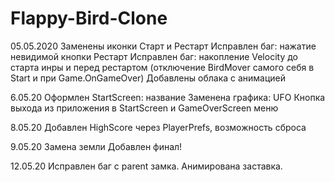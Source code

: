 # Flappy-Bird-Clone

05.05.2020
Заменены иконки Старт и Рестарт
Исправлен баг: нажатие невидимой кнопки Рестарт
Исправлен баг: накопление Velocity до старта инры и перед рестартом (отключение BirdMover самого себя в Start и при Game.OnGameOver)
Добавлены облака с анимацией

6.05.20
Оформлен StartScreen: название
Заменена графика: UFO
Кнопка выхода из приложения в StartScreen и GameOverScreen меню

8.05.20
Добавлен HighScore через PlayerPrefs, возможность сброса

9.05.20
Замена земли
Добавлен финал!

12.05.20
Исправлен баг с parent замка.
Анимирована заставка.
